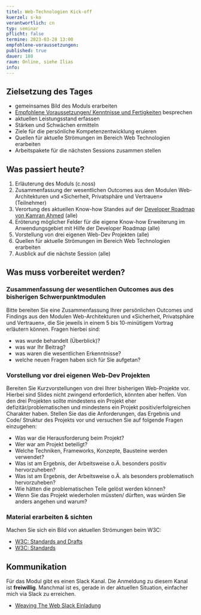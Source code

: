 ```yaml
---
titel: Web-Technologien Kick-off 
kuerzel: s-ko
verantwortlich: cn
typ: seminar
pflicht: false
termine: 2023-03-28 13:00
empfohlene-voraussetzungen: 
published: true
dauer: 180
raum: Online, siehe Ilias
info: 
---
```



## Zielsetzung des Tages
- gemeinsames Bild des Moduls erarbeiten
- [Empfohlene Voraussetzungen/ Kenntnisse und Fertigkeiten](/mi-master-wtw/empfohlene-voraussetzungen/) besprechen
- aktuellen Leistungsstand erfassen
- Stärken und Schwächen ermitteln
- Ziele für die persönliche Kompetenzentwicklung eruieren
- Quellen für aktuelle Strömungen im Bereich Web Technologien erarbeiten
- Arbeitspakete für die nächsten Sessions zusammen stellen

## Was passiert heute?

1. Erläuterung des Moduls (c.noss)
2. Zusammenfassung der wesentlichen Outcomes aus den Modulen Web-Architekturen und «Sicherheit, Privatsphäre und Vertrauen» (Teilnehmer)
3. Verortung des aktuellen Know-how Standes auf der [Developer Roadmap von Kamran Ahmed](https://roadmap.sh/) (alle)
4. Eröterung möglicher Felder für die eigene Know-how Erweiterung im Anwendungsgebiet mit Hilfe der Developer Roadmap (alle)
5. Vorstellung von drei eigenen Web-Dev Projekten (alle)
5. Quellen für aktuelle Strömungen im Bereich Web Technologien erarbeiten
6. Ausblick auf die nächste Session (alle)
<!-- 7. Vorstellung des [«Beiboot» Projekts](https://classroom.github.com/a/dZI7lhjO) und dem zugehörigen [Issue](https://github.com/mi-classroom/mi-master-wt-beiboot-2021/issues/1) -->

## Was muss vorbereitet werden?

### Zusammenfassung der wesentlichen Outcomes aus des bisherigen Schwerpunktmodulen
Bitte bereiten Sie eine Zusammenfassung Ihrer persönlichen Outcomes und Findings aus den Modulen Web-Architekturen und «Sicherheit, Privatsphäre und Vertrauen», die Sie jeweils in einem 5 bis 10-minütigem Vortrag erläutern können. Fragen hierbei sind:
- was wurde behandelt (Überblick)?
- was war Ihr Beitrag?
- was waren die wesentlichen Erkenntnisse?
- welche neuen Fragen haben sich für Sie aufgetan?

### Vorstellung vor drei eigenen Web-Dev Projekten

Bereiten Sie Kurzvorstellungen von drei Ihrer bisherigen Web-Projekte vor. Hierbei sind Slides nicht zwingend erforderlich, könnten aber helfen. Von den drei Projekten sollte mindestens ein Projekt eher defizitär/problematischen und mindestens ein Projekt positiv/erfolgreichen Charakter haben. Stellen Sie das die Anforderungen, das Ergebnis und Code/ Struktur des Projekts vor und versuchen Sie auf folgende Fragen einzugehen:
- Was war die Herausforderung beim Projekt?
- Wer war am Projekt beteiligt?
- Welche Techniken, Frameworks, Konzepte, Bausteine werden verwendet?
- Was ist am Ergebnis, der Arbeitsweise o.Ä. besonders positiv hervorzuheben?
- Was ist am Ergebnis, der Arbeitsweise o.Ä. als besonders problematisch hervorzuheben?
- Wie hätten die problematischen Teile gelöst werden können?
- Wenn Sie das Projekt wiederholen müssten/ dürften, was würden Sie anders angehen und warum?

### Material erarbeiten & sichten

<!--Bitte sichten Sie schon mal das Material für die nächsten Sessions. Schärfen Sie Ihre Sicht auf das Thema «Website Performance»:
- [Fast load times](https://web.dev/fast/) -->

Machen Sie sich ein Bild von aktuellen Strömungen beim W3C:
- [W3C: Standards and Drafts](https://www.w3.org/TR/)
- [W3C: Standards](https://www.w3.org/standards/)

## Kommunikation

Für das Modul gibt es einen Slack Kanal. Die Anmeldung zu diesem Kanal ist **freiwillig**. Manchmal ist es, gerade in der aktuellen Situation, einfacher mich via Slack zu erreichen.
- [Weaving The Web Slack Einladung](https://join.slack.com/t/weavingthewebgruppe/shared_invite/zt-oyj4usmq-04XhRCt0UB5Cq~vmVAYibA)
